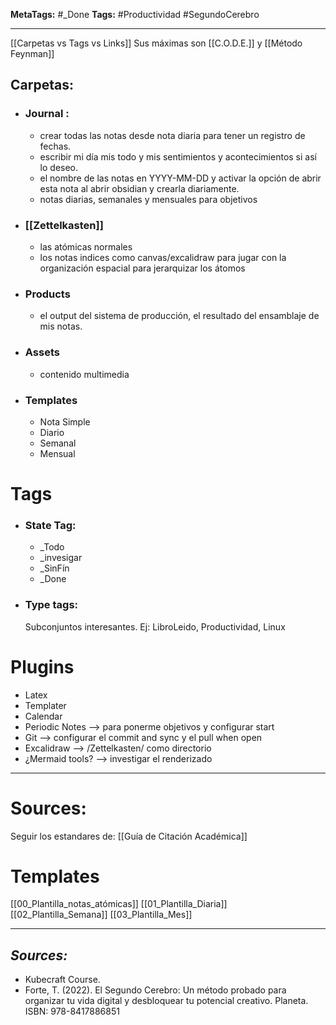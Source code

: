 **MetaTags:** #_Done
**Tags:** #Productividad #SegundoCerebro 
- - -
[[Carpetas vs Tags vs Links]]
Sus máximas son [[C.O.D.E.]] y [[Método Feynman]]
## Carpetas:

- ### Journal :
	- crear todas las notas desde nota diaria para tener un registro de fechas.
	- escribir mi día mis todo y mis sentimientos y acontecimientos si así lo deseo.
	- el nombre de las notas en YYYY-MM-DD y activar la opción de abrir esta nota al abrir obsidian y crearla diariamente.
	- notas diarias, semanales y mensuales para objetivos
- ### [[Zettelkasten]]
	- las atómicas normales
	- los notas indices como canvas/excalidraw para jugar con la organización espacial para jerarquizar los átomos
- ### Products
	- el output del sistema de producción, el resultado del ensamblaje de mis notas.
- ### Assets
	- contenido multimedia
- ### Templates 
	- Nota Simple
	- Diario
	- Semanal
	- Mensual
# Tags
- ### State Tag:
	- \_Todo
	- \_invesigar
	- \_SinFín
	- \_Done
- ### Type tags:
	Subconjuntos interesantes. 
	Ej: LibroLeido, Productividad, Linux
# Plugins
- Latex
- Templater
- Calendar
- Periodic Notes --> para ponerme objetivos y configurar start
- Git  --> configurar el commit and sync y el pull when open
- Excalidraw --> /Zettelkasten/ como directorio
- ¿Mermaid tools? --> investigar el renderizado
- - - 
# Sources:
Seguir los estandares de:   [[Guía de Citación Académica]]
# Templates
[[00_Plantilla_notas_atómicas]]
[[01_Plantilla_Diaria]]
[[02_Plantilla_Semana]]
[[03_Plantilla_Mes]]
- - - 
## ***Sources:***
- Kubecraft Course.
- Forte, T. (2022). El Segundo Cerebro: Un método probado para organizar tu vida digital y desbloquear tu potencial creativo. Planeta. ISBN: 978-8417886851
